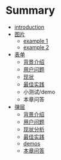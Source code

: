 # Summary

* [introduction](README.md)
* [图片](section1/README.md)
   * [example 1](section1/example1.md)
   * [example 2](section1/example2.md)
* [表单](form/README.md)
   * [背景介绍](form/introduce.md)
   * [用户问题](form/issues.md)
   * [现状](form/case.md)
   * [最佳实践](form/practice.md)
   * 小测试/demo
   * 本章问答
* [弹层](popup/README.md)
   * [背景介绍](popup/introduce.md)
   * [用户问题](popup/issues.md)
   * [现状分析](popup/cases.md)
   * [最佳实践](popup/best_practice.md)
   * [demos](popup/demos.md)
   * [本章问答](popup/faq.md)

